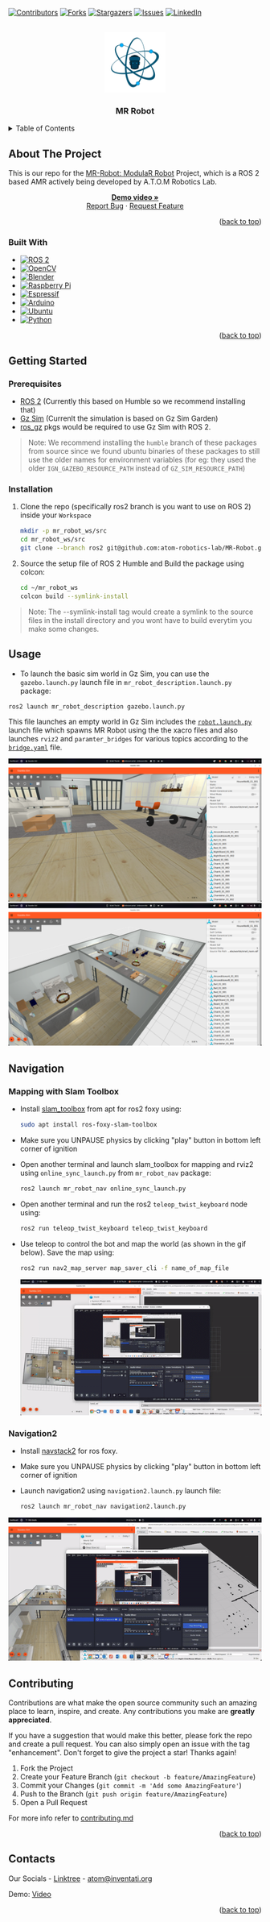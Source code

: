 <!-- Improved compatibility of back to top link: See: https://github.com/othneildrew/Best-README-Template/pull/73 -->
<a name="readme-top"></a>
<!--
*** Thanks for checking out the Best-README-Template. If you have a suggestion
*** that would make this better, please fork the repo and create a pull request
*** or simply open an issue with the tag "enhancement".
*** Don't forget to give the project a star!
*** Thanks again! Now go create something AMAZING! :D
-->



<!-- PROJECT SHIELDS -->
<!--
*** I'm using markdown "reference style" links for readability.
*** Reference links are enclosed in brackets [ ] instead of parentheses ( ).
*** See the bottom of this document for the declaration of the reference variables
*** for contributors-url, forks-url, etc. This is an optional, concise syntax you may use.
*** https://www.markdownguide.org/basic-syntax/#reference-style-links
-->
[![Contributors][contributors-shield]][contributors-url]
[![Forks][forks-shield]][forks-url]
[![Stargazers][stars-shield]][stars-url]
[![Issues][issues-shield]][issues-url]
[![LinkedIn][linkedin-shield]][linkedin-url]



<!-- PROJECT LOGO -->
<br />
<div align="center">
  <a href="https://github.com/atom-robotics-lab/assets/blob/main/logo_1.png?raw=true">
    <img src="https://github.com/atom-robotics-lab/assets/blob/main/logo_1.png?raw=true" alt="Logo" width="120" height="120">
  </a>

<h3 align="center">MR Robot</h3>
</div>


<!-- TABLE OF CONTENTS -->
<details>
  <summary>Table of Contents</summary>
  <ol>
    <li>
      <a href="#about-the-project">About The Project</a>
      <ul>
        <li><a href="#built-with">Built With</a></li>
      </ul>
    </li>
    <li>
      <a href="#getting-started">Getting Started</a>
      <ul>
        <li><a href="#prerequisites">Prerequisites</a></li>
        <li><a href="#installation">Installation</a></li>
      </ul>
    </li>
    <li><a href="#usage">Usage</a></li>
    <li><a href="#roadmap">Roadmap</a></li>
    <li><a href="#contributing">Contributing</a></li>
    <li><a href="#contact">Contact</a></li>
    <li><a href="#acknowledgments">Acknowledgments</a></li>
  </ol>
</details>



<!-- ABOUT THE PROJECT -->
## About The Project

This is our repo for the <a href="https://github.com/atom-robotics-lab/MR-Robot">MR-Robot: ModulaR Robot</a> Project, which is a ROS 2 based AMR actively being developed by A.T.O.M Robotics Lab.   
<p align="center">
    <a href=""><strong>Demo video »</strong></a>
    <br />
    <a href="https://github.com/atom-robotics-lab/MR-Robot/issues/new?labels=bug&assignees=jasmeet0915,Kartik9250,insaaniManav,namikxgithub">Report Bug</a>
    ·
    <a href="https://github.com/atom-robotics-lab/MR-Robot/issues/new?labels=enhancement&assignees=jasmeet0915,Kartik9250,namikxgithub">Request Feature</a>
  </p>
<p align="right">(<a href="#readme-top">back to top</a>)</p>

### Built With

* [![ROS 2](https://img.shields.io/badge/ros-%230A0FF9.svg?style=for-the-badge&logo=ros&logoColor=white)](https://www.sphinx-docs.org)
* [![OpenCV](https://img.shields.io/badge/opencv-%23white.svg?style=for-the-badge&logo=opencv&logoColor=white)](https://opencv.org/)
* [![Blender](https://img.shields.io/badge/blender-%23F5792A.svg?style=for-the-badge&logo=blender&logoColor=white)](https://www.blender.org/)
* [![Raspberry Pi](https://img.shields.io/badge/-RaspberryPi-C51A4A?style=for-the-badge&logo=Raspberry-Pi)](https://www.raspberrypi.org/)
* [![Espressif](https://img.shields.io/badge/espressif-E7352C?style=for-the-badge&logo=espressif&logoColor=white)](https://www.espressif.com/)
* [![Arduino](https://img.shields.io/badge/Arduino-00979D?style=for-the-badge&logo=Arduino&logoColor=white)](https://www.arduino.cc/)
* [![Ubuntu](https://img.shields.io/badge/Ubuntu-E95420?style=for-the-badge&logo=ubuntu&logoColor=white)](https://ubuntu.com/)
* [![Python](https://img.shields.io/badge/Python-3776AB?style=for-the-badge&logo=python&logoColor=white)](https://www.python.org/)

<p align="right">(<a href="#readme-top">back to top</a>)</p>



<!-- GETTING STARTED -->
## Getting Started

### Prerequisites

* [ROS 2](https://docs.ros.org/en/humble/index.html) (Currently this based on Humble so we recommend installing that)
* [Gz Sim](https://gazebosim.org/docs) (Currenlt the simulation is based on Gz Sim Garden)
* [ros_gz](https://github.com/gazebosim/ros_gz/tree/humble) pkgs would be required to use Gz Sim with ROS 2. 

> Note: We recommend installing the `humble` branch of these packages from source since we found ubuntu binaries of these packages to still use the older names for environment variables (for eg: they used the older `IGN_GAZEBO_RESOURCE_PATH` instead of `GZ_SIM_RESOURCE_PATH`)

### Installation

1. Clone the repo (specifically ros2 branch is you want to use on ROS 2) inside your `Workspace`
   ```sh
   mkdir -p mr_robot_ws/src
   cd mr_robot_ws/src
   git clone --branch ros2 git@github.com:atom-robotics-lab/MR-Robot.git
   ```
2. Source the setup file of ROS 2 Humble and Build the package using colcon:
   ```sh
   cd ~/mr_robot_ws
   colcon build --symlink-install
   ```
> Note: The --symlink-install tag would create a symlink to the source files in the install directory and you wont have to build everytim you make some changes.


<!-- USAGE EXAMPLES -->
## Usage
 * To launch the basic sim world in Gz Sim, you can use the `gazebo.launch.py` launch file in `mr_robot_description.launch.py` package:
 ```bash
 ros2 launch mr_robot_description gazebo.launch.py
 ```
 
 This file launches an empty world in Gz Sim includes the [`robot.launch.py`](https://github.com/atom-robotics-lab/MR-Robot/blob/ros2/mr_robot_description/launch/robot.launch.py) launch file which spawns MR Robot using the the xacro files and also launches `rviz2` and `paramter_bridges` for various topics according to the [`bridge.yaml`](https://github.com/atom-robotics-lab/MR-Robot/blob/ros2/mr_robot_description/config/bridge.yaml) file.
 
<img src="images/world1.png"/>
<img src="images/world2.png"/>


## Navigation

### Mapping with Slam Toolbox
  * Install [slam_toolbox](https://github.com/SteveMacenski/slam_toolbox) from apt for ros2 foxy using:
    ```bash
    sudo apt install ros-foxy-slam-toolbox
    ```
  * Make sure you UNPAUSE physics by clicking "play" button in bottom left corner of ignition

 * Open another terminal and launch slam_toolbox for mapping and rviz2 using `online_sync_launch.py` from `mr_robot_nav` package:
   ```bash
   ros2 launch mr_robot_nav online_sync_launch.py
   ```
 * Open another terminal and run the ros2 `teleop_twist_keyboard` node using:
   ```bash
   ros2 run teleop_twist_keyboard teleop_twist_keyboard
   ```
 * Use teleop to control the bot and map the world (as shown in the gif below). Save the map using:
   ```bash
   ros2 run nav2_map_server map_saver_cli -f name_of_map_file
   ```
   <img src="images/map.gif" />

### Navigation2
 * Install [navstack2](https://navigation.ros.org/build_instructions/index.html) for ros foxy.

 * Make sure you UNPAUSE physics by clicking "play" button in bottom left corner of ignition

 * Launch navigation2 using `navigation2.launch.py` launch file:
   ```bash
   ros2 launch mr_robot_nav navigation2.launch.py
   ```

  <img src="images/nav.gif"/>

<!-- CONTRIBUTING -->

## Contributing

Contributions are what make the open source community such an amazing place to learn, inspire, and create. Any contributions you make are **greatly appreciated**.

If you have a suggestion that would make this better, please fork the repo and create a pull request. You can also simply open an issue with the tag "enhancement".
Don't forget to give the project a star! Thanks again!

1. Fork the Project
2. Create your Feature Branch (`git checkout -b feature/AmazingFeature`)
3. Commit your Changes (`git commit -m 'Add some AmazingFeature'`)
4. Push to the Branch (`git push origin feature/AmazingFeature`)
5. Open a Pull Request

For more info refer to [contributing.md](https://github.com/atom-robotics-lab/MR-Robot/blob/main/contributing.md)
<p align="right">(<a href="#readme-top">back to top</a>)</p>



<!-- CONTACTS -->
## Contacts

Our Socials - [Linktree](https://linktr.ee/atomlabs) - atom@inventati.org

Demo: [Video]("")

<p align="right">(<a href="#readme-top">back to top</a>)</p>


<!-- MARKDOWN LINKS & IMAGES -->
<!-- https://www.markdownguide.org/basic-syntax/#reference-style-links -->
[contributors-shield]: https://img.shields.io/github/contributors/atom-robotics-lab/MR-Robot.svg?style=for-the-badge
[contributors-url]: https://github.com/atom-robotics-lab/MR-Robot/graphs/contributors
[forks-shield]: https://img.shields.io/github/forks/atom-robotics-lab/MR-Robot.svg?style=for-the-badge
[forks-url]: https://github.com/atom-robotics-lab/wiki/network/members
[stars-shield]: https://img.shields.io/github/stars/atom-robotics-lab/MR-Robot.svg?style=for-the-badge
[stars-url]: https://github.com/atom-robotics-lab/wiki/stargazers
[issues-shield]: https://img.shields.io/github/issues/atom-robotics-lab/MR-Robot.svg?style=for-the-badge
[issues-url]: https://github.com/atom-robotics-lab/MR-Robot/issues
[linkedin-shield]: https://img.shields.io/badge/-LinkedIn-black.svg?style=for-the-badge&logo=linkedin&colorB=555
[linkedin-url]: https://www.linkedin.com/company/a-t-o-m-robotics-lab/
